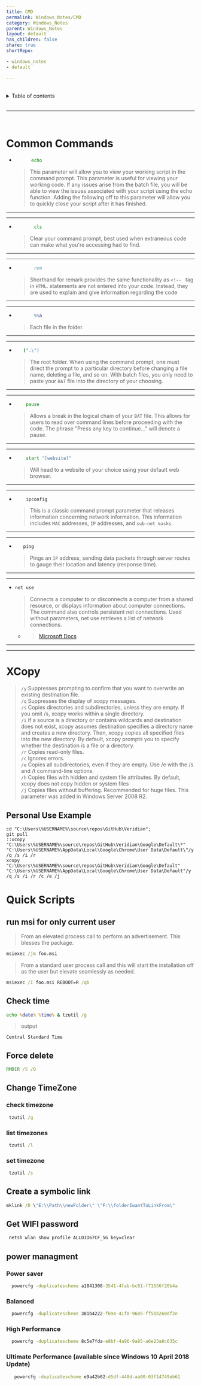 ```yaml
---
title: CMD
permalink: Windows_Notes/CMD
category: Windows_Notes
parent: Windows_Notes
layout: default
has_children: false
share: true
shortRepo:

- windows_notes
- default

---
```


<br/>

<details markdown="block">    
<summary>    
Table of contents    
</summary>    
{: .text-delta }    
1. TOC    
{:toc}    
</details>

<br/>

---

<br/>

# Common Commands

- ```bat
        echo
  ```
  > This parameter will allow you to view your working script in the command prompt.
  > This parameter is useful for viewing your working code.
  > If any issues arise from the batch file, you will be able to view the issues associated with your script using the echo function.
  > Adding the following off to this parameter will allow you to quickly close your script after it has finished.

---

---

- ```bat
         cls
  ```
  > Clear your command prompt, best used when extraneous code can make what you're accessing had to find.

---

---

- ```bat
         rem
  ```
  > Shorthand for remark provides the same functionality as `<!-- ` tag in `HTML`.
  > statements are not entered into your code.
  > Instead, they are used to explain and give information regarding the code

---

---

- ```bat
         %%a
  ```
  > Each file in the folder.

---

---

- ```bat
     (".\")
  ```
  > The root folder.
  > When using the command prompt, one must direct the prompt to a particular directory before changing a file name, deleting a file, and so on.
  > With batch files, you only need to
  > paste your `BAT` file into the directory of your choosing.

---

---

- ```bat
      pause
  ```
  > Allows a break in the logical chain of your `BAT` file.
  > This allows for users to read over command lines before proceeding with the code.
  > The phrase "Press any key to continue..." will denote a
  > pause.

---

---

- ```bat
      start "[website]"
  ```
  > Will head to a website of your choice using your default web browser.

---

---

- ```bat
      ipconfig
  ```
  > This is a classic command prompt parameter that releases information concerning network information. This information includes `MAC` addresses,
  `IP` addresses, and `sub-net masks`.

---

---

- ```bat
     ping
  ```
  > Pings an `IP` address, sending data packets through server routes to gauge their location and latency (response time).

---

---

- ```bat
  net use
  ```
  > Connects a computer to or disconnects a computer from a shared resource, or displays information about computer connections. The command also
  controls persistent net connections. Used without
  > parameters, net use retrieves a list of network connections.
    - > [Microsoft Docs](<https://learn.microsoft.com/en-us/previous-versions/windows/it-pro/windows-server-2012-r2-and-2012/gg651155(v=ws.11)>)

---

---

# XCopy

> `/y` Suppresses prompting to confirm that you want to overwrite an existing destination file.  
> `/q` Suppresses the display of xcopy messages.  
> `/s` Copies directories and subdirectories, unless they are empty.
> If you omit /s, xcopy works within a single directory.  
> `/i` If a source is a directory or contains wildcards and destination does not exist, xcopy assumes destination specifies a directory name and
> creates a new directory.
> Then, xcopy copies all specified files into the new directory.
> By default, xcopy prompts you to specify whether the destination is a file or a directory.  
> `/r` Copies read-only files.  
> `/c` Ignores errors.  
> `/e` Copies all subdirectories, even if they are empty.
> Use /e with the /s and /t command-line options.  
> `/h` Copies files with hidden and system file attributes.
> By default, xcopy does not copy hidden or system files  
> `/j` Copies files without buffering.
> Recommended for huge files.
> This parameter was added in Windows Server 2008 R2.

## Personal Use Example

```winbatch
cd "C:\Users\%USERNAME%\source\repos\GitHub\Veridian";
git pull
::xcopy "C:\Users\%USERNAME%\source\repos\GitHub\Veridian\Google\Default\*" "C:\Users\%USERNAME%\AppData\Local\Google\Chrome\User Data\Default\"/y /q /s /i /r
xcopy "C:\Users\%USERNAME%\source\repos\GitHub\Veridian\Google\Default" "C:\Users\%USERNAME%\AppData\Local\Google\Chrome\User Data\Default"/y /q /s /i /r /c /e /j
```

# Quick Scripts

## run msi for only current user

> From an elevated process call to perform an advertisement. This blesses the package.

```bat
msiexec /jm foo.msi
```

> From a standard user process call and this will start the installation off as the user but elevate seamlessly as needed.

```bat
msiexec /I foo.msi REBOOT=R /qb
```

## Check time

```bat
echo %date% %time% & tzutil /g
```

> output

```text
Central Standard Time
```

## Force delete

```bat
RMDIR /S /Q
```

## Change TimeZone

### check timezone

```bat
 tzutil /g
```

### list timezones

```bat
 tzutil /l
```

### set timezone

```bat
 tzutil /s
```

## Create a symbolic link

```bat
mklink /D \"E:\\Path\\newFolder\" \"F:\\folderIwantToLinkFrom\"
```

## Get WIFI password

```bat
 netsh wlan show profile ALLO1D67CF_5G key=clear
```

## power managment

### Power saver

```bat
  powercfg -duplicatescheme a1841308-3541-4fab-bc81-f71556f20b4a
```

### Balanced

```bat
  powercfg -duplicatescheme 381b4222-f694-41f0-9685-ff5bb260df2e
```

### High Performance

```bat
  powercfg -duplicatescheme 8c5e7fda-e8bf-4a96-9a85-a6e23a8c635c
```

### Ultimate Performance (available since Windows 10 April 2018 Update)

```bat
   powercfg -duplicatescheme e9a42b02-d5df-448d-aa00-03f14749eb61
```